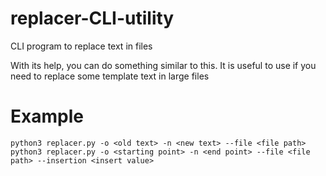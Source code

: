 # replacer-CLI-utility
CLI program to replace text in files

With its help, you can do something similar to this.
It is useful to use if you need to replace some template text in large files

# Example
```python3 replacer.py -o <old text> -n <new text> --file <file path>```  
```python3 replacer.py -o <starting point> -n <end point> --file <file path> --insertion <insert value>```  
